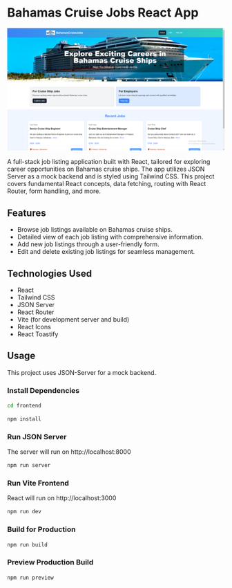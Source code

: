 #  Bahamas Cruise Jobs React App
<img src="frontend/public/image.png" >

A full-stack job listing application built with React, tailored for exploring career opportunities on Bahamas cruise ships. The app utilizes JSON Server as a mock backend and is styled using Tailwind CSS. This project covers fundamental React concepts, data fetching, routing with React Router, form handling, and more.

## Features

- Browse job listings available on Bahamas cruise ships.
- Detailed view of each job listing with comprehensive information.
- Add new job listings through a user-friendly form.
- Edit and delete existing job listings for seamless management.

## Technologies Used

- React
- Tailwind CSS
- JSON Server
- React Router
- Vite (for development server and build)
- React Icons
- React Toastify


## Usage

This project uses JSON-Server for a mock backend.

### Install Dependencies
```bash
cd frontend
```
```bash
npm install
```

### Run JSON Server

The server will run on http://localhost:8000

```bash
npm run server
```

### Run Vite Frontend

React will run on http://localhost:3000

```bash
npm run dev
```

### Build for Production

```bash
npm run build
```

### Preview Production Build

```bash
npm run preview
```
